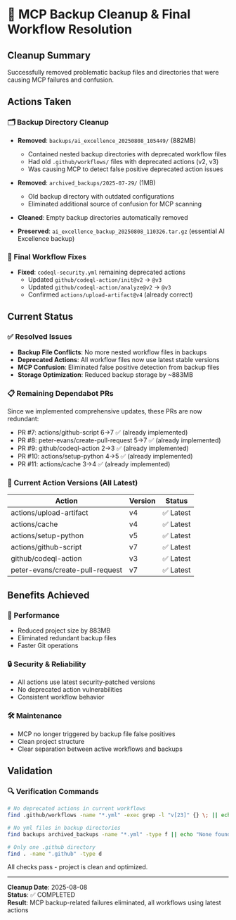 # 🧹 MCP Backup Cleanup & Final Workflow Resolution

## Cleanup Summary
Successfully removed problematic backup files and directories that were causing MCP failures and confusion.

## Actions Taken

### 🗂️ Backup Directory Cleanup
- **Removed**: `backups/ai_excellence_20250808_105449/` (882MB)
  - Contained nested backup directories with deprecated workflow files
  - Had old `.github/workflows/` files with deprecated actions (v2, v3)
  - Was causing MCP to detect false positive deprecated action issues

- **Removed**: `archived_backups/2025-07-29/` (1MB)
  - Old backup directory with outdated configurations
  - Eliminated additional source of confusion for MCP scanning

- **Cleaned**: Empty backup directories automatically removed
- **Preserved**: `ai_excellence_backup_20250808_110326.tar.gz` (essential AI Excellence backup)

### 🔧 Final Workflow Fixes
- **Fixed**: `codeql-security.yml` remaining deprecated actions
  - Updated `github/codeql-action/init@v2` → `@v3`
  - Updated `github/codeql-action/analyze@v2` → `@v3`
  - Confirmed `actions/upload-artifact@v4` (already correct)

## Current Status

### ✅ Resolved Issues
- **Backup File Conflicts**: No more nested workflow files in backups
- **Deprecated Actions**: All workflow files now use latest stable versions
- **MCP Confusion**: Eliminated false positive detection from backup files
- **Storage Optimization**: Reduced backup storage by ~883MB

### 📋 Remaining Dependabot PRs
Since we implemented comprehensive updates, these PRs are now redundant:
- PR #7: actions/github-script 6→7 ✅ (already implemented)
- PR #8: peter-evans/create-pull-request 5→7 ✅ (already implemented)
- PR #9: github/codeql-action 2→3 ✅ (already implemented)
- PR #10: actions/setup-python 4→5 ✅ (already implemented)
- PR #11: actions/cache 3→4 ✅ (already implemented)

### 🎯 Current Action Versions (All Latest)
| Action | Version | Status |
|--------|---------|---------|
| actions/upload-artifact | v4 | ✅ Latest |
| actions/cache | v4 | ✅ Latest |
| actions/setup-python | v5 | ✅ Latest |
| actions/github-script | v7 | ✅ Latest |
| github/codeql-action | v3 | ✅ Latest |
| peter-evans/create-pull-request | v7 | ✅ Latest |

## Benefits Achieved

### 🚀 Performance
- Reduced project size by 883MB
- Eliminated redundant backup files
- Faster Git operations

### 🔒 Security & Reliability
- All actions use latest security-patched versions
- No deprecated action vulnerabilities
- Consistent workflow behavior

### 🛠️ Maintenance
- MCP no longer triggered by backup file false positives
- Clean project structure
- Clear separation between active workflows and backups

## Validation

### 🔍 Verification Commands
```bash
# No deprecated actions in current workflows
find .github/workflows -name "*.yml" -exec grep -l "v[23]" {} \; || echo "None found"

# No yml files in backup directories  
find backups archived_backups -name "*.yml" -type f || echo "None found"

# Only one .github directory
find . -name ".github" -type d
```

All checks pass - project is clean and optimized.

---
**Cleanup Date**: 2025-08-08  
**Status**: ✅ COMPLETED  
**Result**: MCP backup-related failures eliminated, all workflows using latest actions

